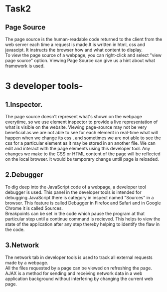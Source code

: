 # Task2

## Page Source
The page source is the human-readable code returned to the client from the web server each time a request is made.It is written in html, css and javascipt.
It instructs the browser how and what content to display.  
To view the page source of a webpage, you can right-click and select "view page source" option. Viewing Page Source can give us a hint about what framework is used.

# 3 developer tools- 
## 1.Inspector.  
The page source doesn't represent what's shown on the webpage everytime, so we use element inspector to provide a live representation of what is visible on the website. Viewing page-source may not be very beneficial as we are not able to see for each element in real-time what will happen when we change its css , and sometimes we are not able to see the css for a particular element as it may be stored in an another file. We can edit and interact with the page elements using this developer tool. Any changes we make to the CSS or HTML content of the page will be reflected on the local browser. it would be temporary change untill page is reloaded.

## 2.Debugger
To dig deep into the JavaScript code of a webpage, a developer tool debugger is used. This panel in the developer tools is intended for debugging JavaScript.there is category in inspect named "Sources" in a browser. 
This feature is called Debugger in Firefox and Safari and in Google Chrome it is called Sources.  
Breakpoints can be set in the code which pause the program at that particular step until a continue command is recieved. This helps to view the state of the application after any step thereby helping to identify the flaw in the code.

## 3.Network
The network tab in developer tools is used to track all external requests made by a webpage.  
All the files requested by a page can be viewed on refreshing the page.  AJAX is a method for sending and receiving network data in a web application background without interfering by changing the current web page.
